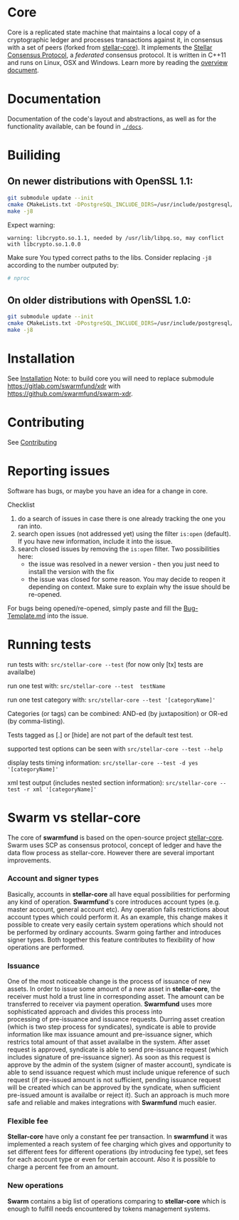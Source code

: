 # Core

Core is a replicated state machine that maintains a local copy of a cryptographic ledger and processes transactions against it, in consensus with a set of peers (forked from [stellar-core](https://github.com/stellar/stellar-core)).
It implements the [Stellar Consensus Protocol](https://github.com/stellar/stellar-core/blob/master/src/scp/readme.md), a _federated_ consensus protocol.
It is written in C++11 and runs on Linux, OSX and Windows.
Learn more by reading the [overview document](https://github.com/swarmfund/swarm-core/blob/master/docs/readme.md).

# Documentation

Documentation of the code's layout and abstractions, as well as for the
functionality available, can be found in
[`./docs`](https://github.com/swarmfund/swarm-core/tree/master/docs).

# Builiding 

## On newer distributions with OpenSSL 1.1:

```sh
git submodule update --init
cmake CMakeLists.txt -DPostgreSQL_INCLUDE_DIRS=/usr/include/postgresql/ -DPostgreSQL_LIBRARIES=/usr/lib/libpq.so -DOPENSSL_ROOT_DIR=/usr/lib/openssl-1.0 -DOPENSSL_LIBRARIES=/usr/lib/openssl-1.0 -DOPENSSL_INCLUDE_DIR=/usr/include/openssl-1.0
make -j8
```

Expect warning:

```
warning: libcrypto.so.1.1, needed by /usr/lib/libpq.so, may conflict with libcrypto.so.1.0.0
```

Make sure You typed correct paths to the libs. Consider replacing `-j8` according to the number outputed by:

```sh
# nproc
```

## On older distributions with OpenSSL 1.0:

```sh
git submodule update --init
cmake CMakeLists.txt -DPostgreSQL_INCLUDE_DIRS=/usr/include/postgresql/ -DPostgreSQL_LIBRARIES=/usr/lib/libpq.so
make -j8
```

# Installation

See [Installation](./INSTALL.md) Note: to build core you will need to replace submodule https://gitlab.com/swarmfund/xdr with https://github.com/swarmfund/swarm-xdr. 

# Contributing

See [Contributing](./CONTRIBUTING.md)

# Reporting issues

Software has bugs, or maybe you have an idea for a change in core.

Checklist
 1. do a search of issues in case there is one already tracking the one you ran into.
 2. search open issues (not addressed yet) using the filter `is:open` (default). If you have new information, include it into the issue.
 3. search closed issues by removing the `is:open` filter. Two possibilities here:
     * the issue was resolved in a newer version - then you just need to install the version with the fix
     * the issue was closed for some reason. You may decide to reopen it depending on context. Make sure to explain why the issue should be re-opened.

For bugs being opened/re-opened, simply paste and fill the [Bug-Template.md](./Bug-Template.md) into the issue.

# Running tests

run tests with:
  `src/stellar-core --test` (for now only [tx] tests are availalbe)

run one test with:
  `src/stellar-core --test  testName`

run one test category with:
  `src/stellar-core --test '[categoryName]'`

Categories (or tags) can be combined: AND-ed (by juxtaposition) or OR-ed (by comma-listing).

Tests tagged as [.] or [hide] are not part of the default test test.

supported test options can be seen with
  `src/stellar-core --test --help`

display tests timing information:
  `src/stellar-core --test -d yes '[categoryName]'`

xml test output (includes nested section information):
  `src/stellar-core --test -r xml '[categoryName]'`

# Swarm vs stellar-core
The core of **swarmfund** is based on the open-source project [stellar-core](github.com/stellar/stellar-core).
Swarm uses SCP as consensus protocol, concept of ledger
and have the data flow process as stellar-core.
However there are several important improvements.    

### Account and signer types
Basically, accounts in **stellar-core** all have equal 
possibilities for performing any kind of operation. 
**Swarmfund**'s core introduces account types (e.g. master account, general account etc).
Any operation falls restrictions about account types which 
could perform it. As an example, this change makes it possible to create very easily 
certain system operations which should not be performed by ordinary accounts. 
Swarm going farther and introduces signer types.
Both together this feature contributes to flexibility of how operations are performed.
    
### Issuance
One of the most noticeable change is the process of issuance of new assets.
In order to issue some amount of a new asset in **stellar-core**, the receiver must 
hold a trust line in corresponding asset. The amount can be transferred to receiver via 
payment operation.
**Swarmfund** uses more sophisticated approach and divides this process into  
processing of pre-issuance and issuance requests. Durring asset creation (which is two step process for syndicates),
syndicate is able to provide information like max issuance amount and pre-issuance signer, which restrics total amount of that asset availalbe in the system.
After asset request is approved, syndicate is able to send pre-issuance request (which includes signature of pre-issuance signer).
As soon as this request is approve by the admin of the system (signer of master account), syndicate is able to send issuance request which must include unique reference of such request
(if pre-issued amount is not sufficient, pending issuance request will be created
which can be approved by the syndicate, when sufficient pre-issued amount is availalbe or reject it).
Such an approach is much more safe and reliable and makes integrations with **Swarmfund** much easier. 

### Flexible fee
**Stellar-core** have only a constant fee per transaction.
In **swarmfund** it was implemented a reach system of fee charging which 
gives and opportunity to set different fees for different operations (by introducing fee type),
set fees for each account type or even for certain account.
Also it is possible to charge a percent fee from an amount.

### New operations
**Swarm** contains a big list of operations 
comparing to **stellar-core** which is enough to fulfill needs encountered by tokens management systems.
